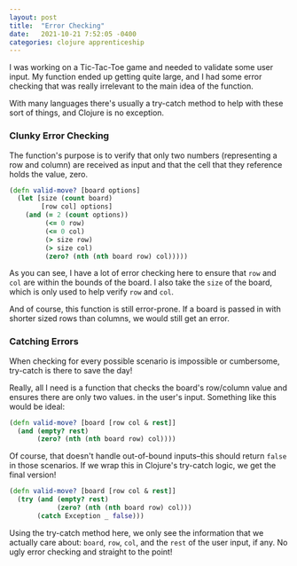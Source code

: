 ```yaml
---
layout: post
title:  "Error Checking"
date:   2021-10-21 7:52:05 -0400
categories: clojure apprenticeship
---
```


I was working on a Tic-Tac-Toe game and needed to validate some user input.
My function ended up getting quite large, and I had some error checking 
that was really irrelevant to the main idea of the function. 

With many languages there's usually a try-catch method to help with these 
sort of things, and Clojure is no exception.

### Clunky Error Checking

The function's purpose is to verify that only two numbers (representing a row
and column) are received as input and that the cell that they reference holds
the value, zero.

````clojure
(defn valid-move? [board options]
  (let [size (count board)
        [row col] options]
    (and (= 2 (count options))
         (<= 0 row)
         (<= 0 col)
         (> size row)
         (> size col)
         (zero? (nth (nth board row) col)))))
````

As you can see, I have a lot of error checking here to ensure that `row` and 
`col` are within the bounds of the board. I also take the `size` of the board,
which is only used to help verify `row` and `col`.

And of course, this function is still error-prone. If a board is passed in 
with shorter sized rows than columns, we would still get an error.

### Catching Errors

When checking for every possible scenario is impossible or cumbersome, try-catch
is there to save the day! 

Really, all I need is a function that checks the board's row/column value and
ensures there are only two values. in the user's input. Something like 
this would be ideal:

````clojure
(defn valid-move? [board [row col & rest]]
  (and (empty? rest)
       (zero? (nth (nth board row) col))))
````

Of course, that doesn't handle out-of-bound inputs–this should return `false` 
in those scenarios. If we wrap this in Clojure's try-catch logic, we get the
final version!

````clojure
(defn valid-move? [board [row col & rest]]
  (try (and (empty? rest)
            (zero? (nth (nth board row) col)))
       (catch Exception _ false)))
````

Using the try-catch method here, we only see the information that we actually 
care about: `board`, `row`, `col`, and the `rest` of the user input, if any. No 
ugly error checking and straight to the point!